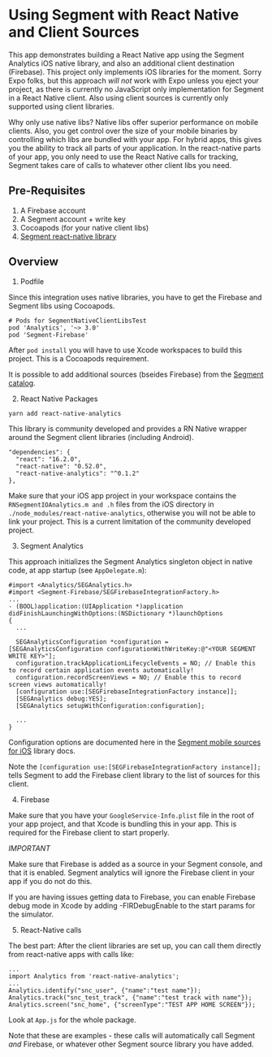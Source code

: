 # Using Segment with React Native and Client Sources

This app demonstrates building a React Native app using the Segment Analytics iOS native library, and also an additional client destination (Firebase).  This project only implements iOS libraries for the moment.  Sorry Expo folks, but this approach *will not* work with Expo unless you eject your project, as there is currently no JavaScript only implementation for Segment in a React Native client.  Also using client sources is currently only supported using client libraries.

Why only use native libs?  Native libs offer superior performance on mobile clients.  Also, you get control over the size of your mobile binaries by controlling which libs are bundled with your app.  For hybrid apps, this gives you the ability to track all parts of your application. In the react-native parts of your app, you only need to use the React Native calls for tracking, Segment takes care of calls to whatever other client libs you need.

## Pre-Requisites

1. A Firebase account
2. A Segment account + write key
3. Cocoapods (for your native client libs)
4. [Segment react-native library](https://github.com/tonyxiao/react-native-analytics)

## Overview

1. Podfile

Since this integration uses native libraries, you have to get the Firebase and Segment libs using Cocoapods.

```
# Pods for SegmentNativeClientLibsTest
pod 'Analytics', '~> 3.0'
pod 'Segment-Firebase'
```

After `pod install` you will have to use Xcode workspaces to build this project.  This is a Cocoapods requirement.

It is possible to add additional sources (bseides Firebase) from the [Segment catalog](https://segment.com/docs/sources/).

2. React Native Packages

`yarn add react-native-analytics`

This library is community developed and provides a RN Native wrapper around the Segment client libraries (including Android).

```
"dependencies": {
  "react": "16.2.0",
  "react-native": "0.52.0",
  "react-native-analytics": "^0.1.2"
},
```

Make sure that your iOS app project in your workspace contains the `RNSegmentIOAnalytics.m and .h` files from the iOS directory in `./node_modules/react-native-analytics`, otherwise you will not be able to link your project.  This is a current limitation of the community developed project.

3. Segment Analytics

This approach initializes the Segment Analytics singleton object in native code, at app startup (see `AppDelegate.m`):

```
#import <Analytics/SEGAnalytics.h>
#import <Segment-Firebase/SEGFirebaseIntegrationFactory.h>
...
- (BOOL)application:(UIApplication *)application didFinishLaunchingWithOptions:(NSDictionary *)launchOptions
{
  ...

  SEGAnalyticsConfiguration *configuration = [SEGAnalyticsConfiguration configurationWithWriteKey:@"<YOUR SEGMENT WRITE KEY>"];
  configuration.trackApplicationLifecycleEvents = NO; // Enable this to record certain application events automatically!
  configuration.recordScreenViews = NO; // Enable this to record screen views automatically!
  [configuration use:[SEGFirebaseIntegrationFactory instance]];
  [SEGAnalytics debug:YES];
  [SEGAnalytics setupWithConfiguration:configuration];

  ...
}
```

Configuration options are documented here in the [Segment mobile sources for iOS](https://segment.com/docs/sources/mobile/ios/) library docs.

Note the `[configuration use:[SEGFirebaseIntegrationFactory instance]];` tells Segment to add the Firebase client library to the list of sources for this client.

4. Firebase

Make sure that you have your `GoogleService-Info.plist` file in the root of your app project, and that Xcode is bundling this in your app.  This is required for the Firebase client to start properly.

*IMPORTANT*

Make sure that Firebase is added as a source in your Segment console, and that it is enabled.  Segment analytics will ignore the Firebase client in your app if you do not do this.

If you are having issues getting data to Firebase, you can enable Firebase debug mode in Xcode by adding -FIRDebugEnable to the start params for the simulator.

5. React-Native calls

The best part:  After the client libraries are set up, you can call them directly from react-native apps with calls like:

```
...
import Analytics from 'react-native-analytics';
...
Analytics.identify("snc_user", {"name":"test name"});
Analytics.track("snc_test_track", {"name":"test track with name"});
Analytics.screen("snc_home", {"screenType":"TEST APP HOME SCREEN"});
```

Look at `App.js` for the whole package.

Note that these are examples - these calls will automatically call Segment *and* Firebase, or whatever other Segment source library you have added.
